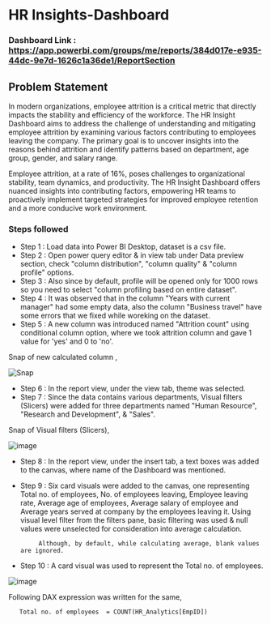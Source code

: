 # HR Insights-Dashboard

### Dashboard Link : https://app.powerbi.com/groups/me/reports/384d017e-e935-44dc-9e7d-1626c1a36de1/ReportSection

## Problem Statement

In modern organizations, employee attrition is a critical metric that directly impacts the stability and efficiency of the workforce. The HR Insight Dashboard aims to address the challenge of understanding and mitigating employee attrition by examining various factors contributing to employees leaving the company. The primary goal is to uncover insights into the reasons behind attrition and identify patterns based on department, age group, gender, and salary range.

Employee attrition, at a rate of 16%, poses challenges to organizational stability, team dynamics, and productivity. The HR Insight Dashboard offers nuanced insights into contributing factors, empowering HR teams to proactively implement targeted strategies for improved employee retention and a more conducive work environment.


### Steps followed 

- Step 1 : Load data into Power BI Desktop, dataset is a csv file.
- Step 2 : Open power query editor & in view tab under Data preview section, check "column distribution", "column quality" & "column profile" options.
- Step 3 : Also since by default, profile will be opened only for 1000 rows so you need to select "column profiling based on entire dataset".
- Step 4 : It was observed that in the column "Years with current manager" had some empty data, also the column "Business travel" have some errors that we fixed while woreking on the dataset. 
- Step 5 : A new column was introduced named "Attrition count" using conditional column option, where we took attrition column and gave 1 value for 'yes' and 0 to 'no'.

Snap of new calculated column ,

![Snap](https://github.com/Bidishabiswas1704/HR_Insights_Dashboard/assets/140384850/ff85ebf8-0c05-43a8-8d65-93722da0c9d0)
- Step 6 : In the report view, under the view tab, theme was selected.
- Step 7 : Since the data contains various departments, Visual filters (Slicers) were added for three departments named "Human Resource", "Research and Development", & "Sales".

Snap of Visual filters (Slicers),

![image](https://github.com/Bidishabiswas1704/HR_Insights_Dashboard/assets/140384850/c2ac6f4b-f277-46c0-85e0-88600bd972eb)
- Step 8 : In the report view, under the insert tab, a text boxes was added to the canvas, where name of the Dashboard was mentioned.
- Step 9 : Six card visuals were added to the canvas, one representing Total no. of employees, No. of employees leaving, Employee leaving rate, Average age of employees, Average salary of employee and Average years served at company by the employees leaving it.
           Using visual level filter from the filters pane, basic filtering was used & null values were unselected for consideration into average calculation.
           
           Although, by default, while calculating average, blank values are ignored.

- Step 10 : A card visual was used to represent the Total no. of employees.

![image](https://github.com/Bidishabiswas1704/HR_Insights_Dashboard/assets/140384850/372ab522-9eba-4091-a4bf-e17c6bc4f966)

Following DAX expression was written for the same,
        
       Total no. of employees  = COUNT(HR_Analytics[EmpID])

